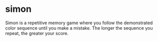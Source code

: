 # simon
Simon is a repetitive memory game where you follow the demonstrated color sequence until you make a mistake. The longer the sequence you repeat, the greater your score. 
